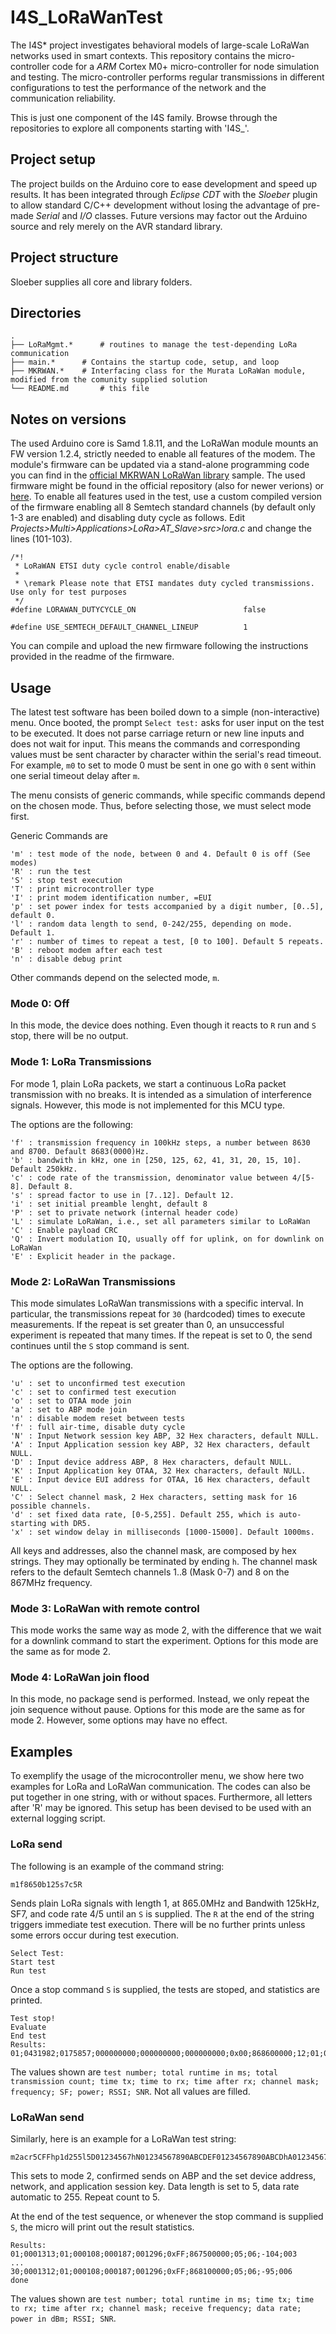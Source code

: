 # I4S_LoRaWanTest

The I4S* project investigates behavioral models of large-scale LoRaWan networks used in smart contexts. This repository contains the micro-controller code for a _ARM_ Cortex M0+ micro-controller for node simulation and testing. The micro-controller performs regular transmissions in different configurations to test the performance of the network and the communication reliability. 

This is just one component of the I4S family. Browse through the repositories to explore all components starting with 'I4S_'.

## Project setup

The project builds on the Arduino core to ease development and speed up results. It has been integrated through *Eclipse CDT* with the *Sloeber* plugin to allow standard C/C++ development without losing the advantage of pre-made _Serial_ and _I/O_ classes. Future versions may factor out the Arduino source and rely merely on the AVR standard library. 

## Project structure

Sloeber supplies all core and library folders. 

## Directories

    .
    ├── LoRaMgmt.*		# routines to manage the test-depending LoRa communication
    ├── main.*		# Contains the startup code, setup, and loop
    ├── MKRWAN.*	# Interfacing class for the Murata LoRaWan module, modified from the comunity supplied solution
    └── README.md		# this file
    
## Notes on versions

The used Arduino core is Samd 1.8.11, and the LoRaWan module mounts an FW version 1.2.4, strictly needed to enable all features of the modem. The module's firmware can be updated via a stand-alone programming code you can find in the [official MKRWAN LoRaWan library](https://github.com/arduino-libraries/MKRWAN) sample. The used firmware might be found in the official repository (also for newer verions) or [here](https://github.com/flhofer/MKRWAN/tree/fix-hup1.2.3/examples/MKRWANFWUpdate_standalone). To enable all features used in the test, use a custom compiled version of the firmware enabling all 8 Semtech standard channels (by default only 1-3 are enabled) and disabling duty cycle as follows. Edit _Projects>Multi>Applications>LoRa>AT_Slave>src>lora.c_ and change the lines (101-103).

```
/*!
 * LoRaWAN ETSI duty cycle control enable/disable
 *
 * \remark Please note that ETSI mandates duty cycled transmissions. Use only for test purposes
 */
#define LORAWAN_DUTYCYCLE_ON                        false

#define USE_SEMTECH_DEFAULT_CHANNEL_LINEUP          1
```
You can compile and upload the new firmware following the instructions provided in the readme of the firmware.

## Usage

The latest test software has been boiled down to a simple (non-interactive) menu. Once booted, the prompt `Select test:` asks for user input on the test to be executed. It does not parse carriage return or new line inputs and does not wait for input. This means the commands and corresponding values must be sent character by character within the serial's read timeout. For example, `m0` to set to mode 0 must be sent in one go with `0` sent within one serial timeout delay after `m`.

The menu consists of generic commands, while specific commands depend on the chosen mode. Thus, before selecting those, we must select mode first.

Generic Commands are
```
'm' : test mode of the node, between 0 and 4. Default 0 is off (See modes)
'R' : run the test
'S' : stop test execution
'T' : print microcontroller type
'I' : print modem identification number, =EUI
'p' : set power index for tests accompanied by a digit number, [0..5], default 0.
'l' : random data length to send, 0-242/255, depending on mode. Default 1.
'r' : number of times to repeat a test, [0 to 100]. Default 5 repeats.
'B' : reboot modem after each test
'n' : disable debug print
```
Other commands depend on the selected mode, `m`.

### Mode 0: Off

In this mode, the device does nothing. Even though it reacts to `R` run and `S` stop, there will be no output.

### Mode 1: LoRa Transmissions
For mode 1, plain LoRa packets, we start a continuous LoRa packet transmission with no breaks. It is intended as a simulation of interference signals. However, this mode is not implemented for this MCU type.

The options are the following:
```
'f' : transmission frequency in 100kHz steps, a number between 8630 and 8700. Default 8683(0000)Hz.
'b' : bandwith in kHz, one in [250, 125, 62, 41, 31, 20, 15, 10]. Default 250kHz.
'c' : code rate of the transmission, denominator value between 4/[5-8]. Default 8.
's' : spread factor to use in [7..12]. Default 12.
'i' : set initial preamble lenght, default 8
'P' : set to private network (internal header code)
'L' : simulate LoRaWan, i.e., set all parameters similar to LoRaWan
'C' : Enable payload CRC
'Q' : Invert modulation IQ, usually off for uplink, on for downlink on LoRaWan
'E' : Explicit header in the package.
```

### Mode 2: LoRaWan Transmissions

This mode simulates LoRaWan transmissions with a specific interval. In particular, the transmissions repeat for `30` (hardcoded) times to execute measurements. If the repeat is set greater than 0, an unsuccessful experiment is repeated that many times. If the repeat is set to 0, the send continues until the `S` stop command is sent.

The options are the following.
```
'u' : set to unconfirmed test execution 
'c' : set to confirmed test execution 
'o' : set to OTAA mode join
'a' : set to ABP mode join
'n' : disable modem reset between tests
'f' : full air-time, disable duty cycle
'N' : Input Network session key ABP, 32 Hex characters, default NULL.
'A' : Input Application session key ABP, 32 Hex characters, default NULL.
'D' : Input device address ABP, 8 Hex characters, default NULL.
'K' : Input Application key OTAA, 32 Hex characters, default NULL.
'E' : Input device EUI address for OTAA, 16 Hex characters, default NULL.
'C' : Select channel mask, 2 Hex characters, setting mask for 16 possible channels.
'd' : set fixed data rate, [0-5,255]. Default 255, which is auto-starting with DR5.
'x' : set window delay in milliseconds [1000-15000]. Default 1000ms.
```

All keys and addresses, also the channel mask, are composed by hex strings. They may optionally be terminated by ending `h`. The channel mask refers to the default Semtech channels 1..8 (Mask 0-7) and 8 on the 867MHz frequency. 

### Mode 3: LoRaWan with remote control

This mode works the same way as mode 2, with the difference that we wait for a downlink command to start the experiment. Options for this mode are the same as for mode 2.

### Mode 4: LoRaWan join flood

In this mode, no package send is performed. Instead, we only repeat the join sequence without pause. Options for this mode are the same as for mode 2. However, some options may have no effect.

## Examples

To exemplify the usage of the microcontroller menu, we show here two examples for LoRa and LoRaWan communication. The codes can also be put together in one string, with or without spaces. Furthermore, all letters after 'R' may be ignored. This setup has been devised to be used with an external logging script.

### LoRa send

The following is an example of the command string:
```
m1f8650b125s7c5R
```
Sends plain LoRa signals with length 1, at 865.0MHz and Bandwith 125kHz, SF7, and code rate 4/5 until an `S` is supplied. The `R` at the end of the string triggers immediate test execution. There will be no further prints unless some errors occur during test execution.
```
Select Test:
Start test
Run test
```

Once a stop command `S` is supplied, the tests are stoped, and statistics are printed.
```
Test stop!
Evaluate
End test
Results:
01;0431982;0175857;000000000;000000000;000000000;0x00;868600000;12;01;000;000
```
The values shown are `test number; total runtime in ms; total transmission count; time tx; time to rx; time after rx; channel mask; frequency; SF; power; RSSI; SNR`. Not all values are filled.

### LoRaWan send

Similarly, here is an example for a LoRaWan test string:
```
m2acr5CFFhp1d255l5D01234567hN01234567890ABCDEF01234567890ABCDhA01234567890ABCDEF01234567890ABCDhR
```
This sets to mode 2, confirmed sends on ABP and the set device address, network, and application session key. Data length is set to 5, data rate automatic to 255. Repeat count to 5.

At the end of the test sequence, or whenever the stop command is supplied `S`, the micro will print out the result statistics.
```
Results:
01;0001313;01;000108;000187;001296;0xFF;867500000;05;06;-104;003
...
30;0001312;01;000108;000187;001296;0xFF;868100000;05;06;-95;006
done
```
The values shown are `test number; total runtime in ms; time tx; time to rx; time after rx; channel mask; receive frequency; data rate; power in dBm; RSSI; SNR`.
